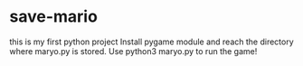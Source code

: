 # save-mario
this is my first python project
Install pygame module and reach the directory where maryo.py is stored.
Use python3 maryo.py to run the game!

